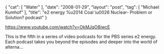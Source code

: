 {
   "cat": [
      "Water"
   ],
   "date": "2008-01-29",
   "layout": "post",
   "tag": [
      "Michael Kumhof"
   ],
   "title": "e2 energy %u2014 Coal \u0026 Nuclear- Problem or Solution? podcast"
}

https://www.youtube.com/watch?v=OkMJqO8iwcE  

This is the fifth in a series of video podcasts for the PBS series e2 energy. Each podcast takes you beyond the episodes and deeper into the world of alterna...